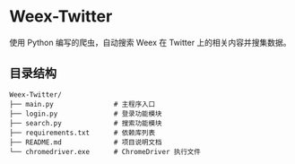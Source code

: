 # Weex-Twitter

使用 Python 编写的爬虫，自动搜索 Weex 在 Twitter 上的相关内容并搜集数据。

## 目录结构

```plaintext
Weex-Twitter/
├── main.py               # 主程序入口
├── login.py              # 登录功能模块
├── search.py             # 搜索功能模块
├── requirements.txt      # 依赖库列表
├── README.md             # 项目说明文档
└── chromedriver.exe      # ChromeDriver 执行文件
